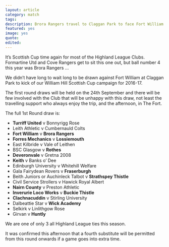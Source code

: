 ```yaml
---
layout: article
category: match
tags: 
description: Brora Rangers travel to Claggan Park to face Fort William in the 1st round of the Scottish Cup
featured: yes
image: yes
quote:
edited: 
---
```

It’s Scottish Cup time again for most of the Highland League Clubs. Formartine Utd and Cove Rangers get to sit this one out, but ball number 4 this year was Brora Rangers …

We didn’t have long to wait long to be drawn against Fort William at Claggan Park to kick of our William Hill Scottish Cup campaign for 2016-17.

The first round draws will be held on the 24th September and there will be few involved with the Club that will be unhappy with this draw, not least the travelling support who always enjoy the trip, and the afternoon, in The Fort.

The full 1st Round draw is:

- **Turriff United** v Bonnyrigg Rose
- Leith Athletic v Cumbernauld Colts
- **Fort William** v **Brora Rangers**
- **Forres Mechanics** v **Lossiemouth**
- East Kilbride v Vale of Leithen
- BSC Glasgow v **Rothes**
- **Deveronvale** v Gretna 2008
- **Keith** v Banks o’ Dee
- Edinburgh University v Whitehill Welfare
- Gala Fairydean Rovers v **Fraserburgh**
- Beith Juniors or Auchinleck Talbot v **Strathspey Thistle**
- Civil Service Strollers v Hawick Royal Albert
- **Nairn County** v Preston Athletic
- **Inverurie Loco Works** v **Buckie Thistle**
- **Clachnacuddin** v Stirling University
- Dalbeattie Star v **Wick Academy**
- Selkirk v Linlithgow Rose
- Girvan v **Huntly**


We are one of only 3 all Highland League ties this season.

It was confirmed this afternoon that a fourth substitute will be permitted from this round onwards if a game goes into extra time.